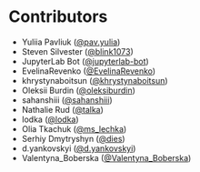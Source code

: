 # Contributors

* Yuliia Pavliuk ([@pav.yulia](https://crowdin.com/profile/pav.yulia))
* Steven Silvester ([@blink1073](https://crowdin.com/profile/blink1073))
* JupyterLab Bot ([@jupyterlab-bot](https://crowdin.com/profile/jupyterlab-bot))
* EvelinaRevenko ([@EvelinaRevenko](https://crowdin.com/profile/EvelinaRevenko))
* khrystynaboitsun ([@khrystynaboitsun](https://crowdin.com/profile/khrystynaboitsun))
* Oleksii Burdin ([@oleksiburdin](https://crowdin.com/profile/oleksiburdin))
* sahanshiii ([@sahanshiii](https://crowdin.com/profile/sahanshiii))
* Nathalie Rud ([@talka](https://crowdin.com/profile/talka))
* lodka ([@lodka](https://crowdin.com/profile/lodka))
* Olia Tkachuk ([@ms_lechka](https://crowdin.com/profile/ms_lechka))
* Serhiy Dmytryshyn ([@dies](https://crowdin.com/profile/dies))
* d.yankovskyi ([@d.yankovskyi](https://crowdin.com/profile/d.yankovskyi))
* Valentyna_Boberska ([@Valentyna_Boberska](https://crowdin.com/profile/Valentyna_Boberska))
